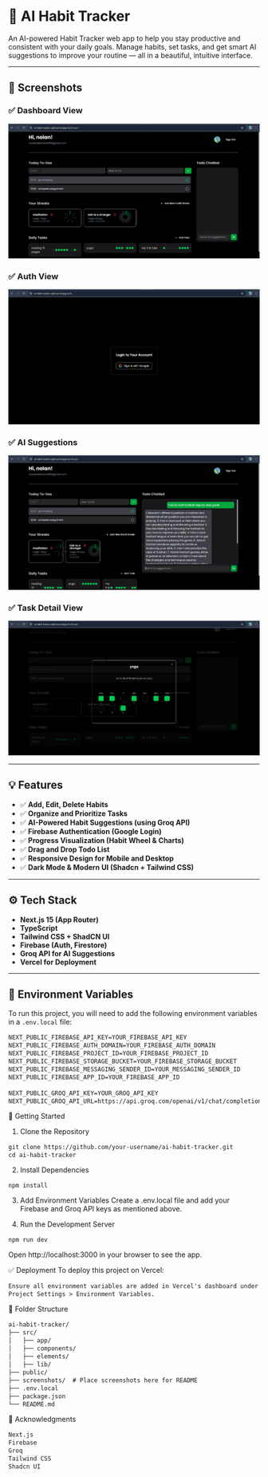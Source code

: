 # 🚀 AI Habit Tracker

An AI-powered Habit Tracker web app to help you stay productive and consistent with your daily goals. Manage habits, set tasks, and get smart AI suggestions to improve your routine — all in a beautiful, intuitive interface.

---

## 📸 Screenshots

### ✅ Dashboard View
![Dashboard Screenshot](./screenshots/dashboard.png)

### ✅ Auth View
![Auth Screenshot](./screenshots/auth.png)

### ✅ AI Suggestions
![AI Suggestions Screenshot](./screenshots/ai-suggestions.png)

### ✅ Task Detail View
![Task Detail Screenshot](./screenshots/task-detail.png)

---

## 💡 Features

- ✅ **Add, Edit, Delete Habits**
- ✅ **Organize and Prioritize Tasks**
- ✅ **AI-Powered Habit Suggestions (using Groq API)**
- ✅ **Firebase Authentication (Google Login)**
- ✅ **Progress Visualization (Habit Wheel & Charts)**
- ✅ **Drag and Drop Todo List**
- ✅ **Responsive Design for Mobile and Desktop**
- ✅ **Dark Mode & Modern UI (Shadcn + Tailwind CSS)**

---

## ⚙️ Tech Stack

- **Next.js 15 (App Router)**
- **TypeScript**
- **Tailwind CSS + ShadCN UI**
- **Firebase (Auth, Firestore)**
- **Groq API for AI Suggestions**
- **Vercel for Deployment**

---

## 🔑 Environment Variables

To run this project, you will need to add the following environment variables in a `.env.local` file:

```env
NEXT_PUBLIC_FIREBASE_API_KEY=YOUR_FIREBASE_API_KEY
NEXT_PUBLIC_FIREBASE_AUTH_DOMAIN=YOUR_FIREBASE_AUTH_DOMAIN
NEXT_PUBLIC_FIREBASE_PROJECT_ID=YOUR_FIREBASE_PROJECT_ID
NEXT_PUBLIC_FIREBASE_STORAGE_BUCKET=YOUR_FIREBASE_STORAGE_BUCKET
NEXT_PUBLIC_FIREBASE_MESSAGING_SENDER_ID=YOUR_MESSAGING_SENDER_ID
NEXT_PUBLIC_FIREBASE_APP_ID=YOUR_FIREBASE_APP_ID

NEXT_PUBLIC_GROQ_API_KEY=YOUR_GROQ_API_KEY
NEXT_PUBLIC_GROQ_API_URL=https://api.groq.com/openai/v1/chat/completions
```


🚀 Getting Started
1. Clone the Repository
```
git clone https://github.com/your-username/ai-habit-tracker.git
cd ai-habit-tracker
```
2. Install Dependencies
```
npm install
```
3. Add Environment Variables
Create a .env.local file and add your Firebase and Groq API keys as mentioned above.

4. Run the Development Server
```
npm run dev
```
Open http://localhost:3000 in your browser to see the app.

✅ Deployment
To deploy this project on Vercel:

```
Ensure all environment variables are added in Vercel's dashboard under Project Settings > Environment Variables.
```
📂 Folder Structure
```
ai-habit-tracker/
├── src/
│   ├── app/
│   ├── components/
│   ├── elements/
│   ├── lib/
├── public/
├── screenshots/  # Place screenshots here for README
├── .env.local
├── package.json
└── README.md
```


🙌 Acknowledgments
```
Next.js
Firebase
Groq
Tailwind CSS
Shadcn UI
```